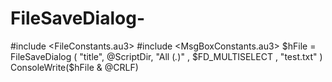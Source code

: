 # FileSaveDialog-
#include &lt;FileConstants.au3> #include &lt;MsgBoxConstants.au3> $hFile = FileSaveDialog ( "title", @ScriptDir, "All (*.*)"  , $FD_MULTISELECT  , "test.txt" ) ConsoleWrite($hFile &amp; @CRLF)
